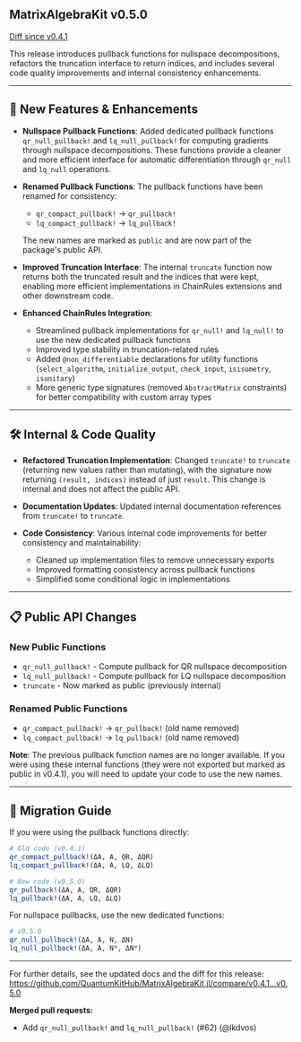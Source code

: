 ## MatrixAlgebraKit v0.5.0

[Diff since v0.4.1](https://github.com/QuantumKitHub/MatrixAlgebraKit.jl/compare/v0.4.1...v0.5.0)

This release introduces pullback functions for nullspace decompositions, refactors the truncation interface to return indices, and includes several code quality improvements and internal consistency enhancements.

---

## 🚀 New Features & Enhancements

- **Nullspace Pullback Functions**: Added dedicated pullback functions `qr_null_pullback!` and `lq_null_pullback!` for computing gradients through nullspace decompositions. These functions provide a cleaner and more efficient interface for automatic differentiation through `qr_null` and `lq_null` operations.

- **Renamed Pullback Functions**: The pullback functions have been renamed for consistency:
  - `qr_compact_pullback!` → `qr_pullback!`
  - `lq_compact_pullback!` → `lq_pullback!`
  
  The new names are marked as `public` and are now part of the package's public API.

- **Improved Truncation Interface**: The internal `truncate` function now returns both the truncated result and the indices that were kept, enabling more efficient implementations in ChainRules extensions and other downstream code.

- **Enhanced ChainRules Integration**: 
  - Streamlined pullback implementations for `qr_null!` and `lq_null!` to use the new dedicated pullback functions
  - Improved type stability in truncation-related rules
  - Added `@non_differentiable` declarations for utility functions (`select_algorithm`, `initialize_output`, `check_input`, `isisometry`, `isunitary`)
  - More generic type signatures (removed `AbstractMatrix` constraints) for better compatibility with custom array types

---

## 🛠️ Internal & Code Quality

- **Refactored Truncation Implementation**: Changed `truncate!` to `truncate` (returning new values rather than mutating), with the signature now returning `(result, indices)` instead of just `result`. This change is internal and does not affect the public API.

- **Documentation Updates**: Updated internal documentation references from `truncate!` to `truncate`.

- **Code Consistency**: Various internal code improvements for better consistency and maintainability:
  - Cleaned up implementation files to remove unnecessary exports
  - Improved formatting consistency across pullback functions
  - Simplified some conditional logic in implementations

---

## 📋 Public API Changes

### New Public Functions
- `qr_null_pullback!` - Compute pullback for QR nullspace decomposition
- `lq_null_pullback!` - Compute pullback for LQ nullspace decomposition
- `truncate` - Now marked as public (previously internal)

### Renamed Public Functions
- `qr_compact_pullback!` → `qr_pullback!` (old name removed)
- `lq_compact_pullback!` → `lq_pullback!` (old name removed)

**Note**: The previous pullback function names are no longer available. If you were using these internal functions (they were not exported but marked as public in v0.4.1), you will need to update your code to use the new names.

---

## 🔧 Migration Guide

If you were using the pullback functions directly:

```julia
# Old code (v0.4.1)
qr_compact_pullback!(ΔA, A, QR, ΔQR)
lq_compact_pullback!(ΔA, A, LQ, ΔLQ)

# New code (v0.5.0)
qr_pullback!(ΔA, A, QR, ΔQR)
lq_pullback!(ΔA, A, LQ, ΔLQ)
```

For nullspace pullbacks, use the new dedicated functions:

```julia
# v0.5.0
qr_null_pullback!(ΔA, A, N, ΔN)
lq_null_pullback!(ΔA, A, Nᴴ, ΔNᴴ)
```

---

For further details, see the updated docs and the diff for this release: https://github.com/QuantumKitHub/MatrixAlgebraKit.jl/compare/v0.4.1...v0.5.0

**Merged pull requests:**
- Add `qr_null_pullback!` and `lq_null_pullback!` (#62) (@lkdvos)
